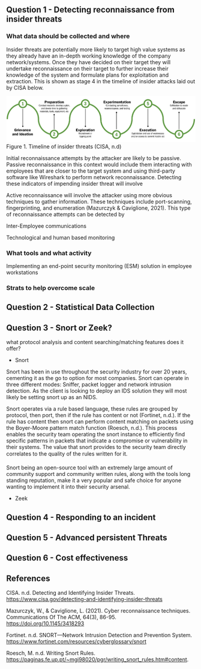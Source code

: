 ## Question 1 - Detecting reconnaissance from insider threats

### What data should be collected and where

Insider threats are potentially more likely to target high value systems as they already have an in-depth working knowledge of the company network/systems. Once they have decided on their target they will undertake reconnaissance on their target to further increase their knowledge of the system and formulate plans for exploitation and extraction. This is shown as stage 4 in the timeline of insider attacks laid out by CISA below.

![](../Images/350-insider-tl.png)
Figure 1. Timeline of insider threats (CISA, n.d)

Initial reconnaissance attempts by the attacker are likely to be passive. Passive reconnaissance in this context would include them interacting with employees that are closer to the target system and using third-party software like Wireshark to perform network reconnaissance. Detecting these indicators of impending insider threat will involve 

Active reconnaissance will involve the attacker using more obvious techniques to gather information. These techniques include port-scanning, fingerprinting, and enumeration (Mazurczyk & Caviglione, 2021). This type of reconnaissance attempts can be detected by 

Inter-Employee communications

Technological and human based monitoring



### What tools and what activity

Implementing an end-point security monitoring (ESM) solution in employee workstations

### Strats to help overcome scale

## Question 2 -  Statistical Data Collection

## Question 3 - Snort or Zeek?
what protocol analysis and content searching/matching features does it offer?

- Snort

Snort has been in use throughout the security industry for over 20 years, cementing it as the go to option for most companies. Snort can operate in three different modes: Sniffer, packet logger and network intrusion detection. As the client is looking to deploy an IDS solution they will most likely be setting snort up as an NIDS. 

Snort operates via a rule based language, these rules are grouped by protocol, then port, then if the rule has content or not (Fortinet, n.d.). If the rule has content then snort can perform content matching on packets using the Boyer-Moore pattern match function (Roesch, n.d.). This process enables the security team operating the snort instance to efficiently find specific patterns in packets that indicate a compromise or vulnerability in their systems.
The value that snort provides to the security team directly correlates to the quality of the rules written for it. 

Snort being an open-source tool with an extremely large amount of community support and community written rules, along with the tools long standing reputation, make it a very popular and safe choice for anyone wanting to implement it into their security arsenal.

- Zeek

## Question 4 - Responding to an incident

## Question 5 - Advanced persistent Threats

## Question 6 - Cost effectiveness

## References

CISA. n.d. Detecting and Identifying Insider Threats. https://www.cisa.gov/detecting-and-identifying-insider-threats

Mazurczyk, W., & Caviglione, L. (2021). Cyber reconnaissance techniques. Communications Of The ACM, 64(3), 86-95. https://doi.org/10.1145/3418293

Fortinet. n.d. SNORT—Network Intrusion Detection and Prevention System. https://www.fortinet.com/resources/cyberglossary/snort

Roesch, M. n.d. Writing Snort Rules. https://paginas.fe.up.pt/~mgi98020/pgr/writing_snort_rules.htm#content.